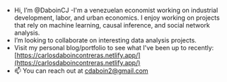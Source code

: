 - Hi, I’m @DaboinCJ
-I'm a venezuelan economist working on industrial development, labor, and urban economics. I enjoy working on projects that rely on machine learning, causal inference, and social network analysis.
- I’m looking to collaborate on interesting data analysis projects.
- Visit my personal blog/portfolio to see what I've been up to recently: [https://carlosdaboincontreras.netlify.app/](https://carlosdaboincontreras.netlify.app/)
- 📫 You can reach out at cdaboin2@gmail.com

<!---
DaboinCJ/DaboinCJ is a ✨ special ✨ repository because its `README.md` (this file) appears on your GitHub profile.
You can click the Preview link to take a look at your changes.
--->
